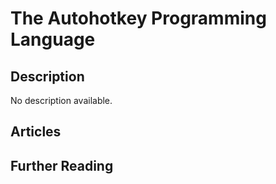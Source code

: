 # The Autohotkey Programming Language

## Description

No description available.

## Articles

## Further Reading